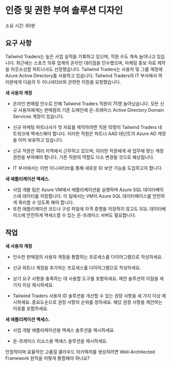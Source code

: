 ﻿---
casestudy:
    title: '인증 및 권한 부여 솔루션 디자인'
    module: '모듈 7: 인증 및 권한 부여 솔루션 디자인'
---


# 인증 및 권한 부여 솔루션 디자인

소요 시간: 60분

## 요구 사항

Tailwind Traders는 높은 사업 실적을 기록하고 있으며, 직원 수도 계속 늘어나고 있습니다. 최근에는 스포츠 의류 업계의 온라인 대리점을 인수했으며, 마케팅 홍보 자료 제작을 아웃소싱할 파트너사도 선정했습니다. Tailwind Traders는 사용자 및 그룹 계정에 Azure Active Directory를 사용하고 있습니다. Tailwind Traders의 IT 부서에서 여러분에게 다음의 두 이니셔티브와 관련한 지원을 요청했습니다. 

**새 사용자 계정**

  * 온라인 판매점 인수로 인해 Tailwind Traders 직원이 75명 늘어났습니다. 모든 신규 사용자에게는 판매점의 기존 도메인에 온-프레미스 Active Directory Domain Services 계정이 있습니다.

  * 신규 마케팅 파트너사가 첫 자료를 제작하려면 직원 15명이 Tailwind Traders 네트워크에 액세스해야 합니다. 이러한 직원은 파트너 AAD 테넌트의 Azure AD 계정을 이미 보유하고 있습니다. 

  * 신규 직원은 여러 지역에서 근무하고 있으며, 이러한 직원에게 새 업무에 맞는 계정 권한을 부여해야 합니다. 기존 직원의 역할도 다소 변경될 것으로 예상됩니다. 

  * IT 부서에서는 이번 이니셔티브를 통해 새로운 ID 보안 기능을 도입하고자 합니다. 

**새 애플리케이션 액세스.**

  * 사업 개발 팀은 Azure VM에서 애플리케이션을 실행하며 Azure SQL 데이터베이스에 데이터를 저장합니다. 이 팀에서는 VM이 Azure SQL 데이터베이스를 안전하게 쿼리할 수 있도록 해야 합니다. 
  * 또한 애플리케이션 코드나 구성 파일에 자격 증명을 저장하지 않고도 SQL 데이터베이스에 안전하게 액세스할 수 있는 온-프레미스 서버도 필요합니다.

## 작업

**새 사용자 계정**

  * 인수한 판매점의 사용자 계정을 통합하는 프로세스를 다이어그램으로 작성하세요.

  * 신규 파트너 계정을 추가하는 프로세스를 다이어그램으로 작성하세요. 

  * 상기 요구 사항을 충족하는 데 사용할 도구를 포함하세요. 제안 솔루션의 이점을 세 가지 이상 제시하세요. 

* Tailwind Traders 사용자 ID 솔루션을 개선할 수 있는 권장 사항을 세 가지 이상 제시하세요. 중요도순으로 권장 사항의 순위를 정하세요. 해당 권장 사항을 제안하는 이유를 포함하세요. 

**새 애플리케이션 액세스.**

  * 사업 개발 애플리케이션용 액세스 솔루션을 제시하세요.

  * 온-프레미스 리소스용 액세스 솔루션을 제시하세요.

안정적이며 효율적인 고품질 클라우드 아키텍처를 생성하려면 Well-Architected Framework 원칙을 어떻게 통합해야 하나요?

